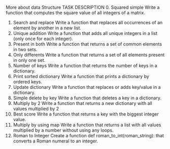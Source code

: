 More about data Structure
TASK	DESCRIPTION
0. Squared simple	Write a function that computes the square value of all integers of a matrix.
1. Search and replace	Write a function that replaces all occurrences of an element by another in a new list.
2. Unique addition	Write a function that adds all unique integers in a list (only once for each integer).
3. Present in both	Write a function that returns a set of common elements in two sets.
4. Only differents	Write a function that returns a set of all elements present in only one set.
5. Number of keys	Write a function that returns the number of keys in a dictionary.
6. Print sorted dictionary	Write a function that prints a dictionary by ordered keys.
7. Update dictionary	Write a function that replaces or adds key/value in a dictionary.
8. Simple delete by key	Write a function that deletes a key in a dictionary.
9. Multiply by 2	Write a function that returns a new dictionary with all values multiplied by 2
10. Best score	Write a function that returns a key with the biggest integer value.
11. Multiply by using map	Write a function that returns a list with all values multiplied by a number without using any loops.
12. Roman to Integer	Create a function def roman_to_int(roman_string): that converts a Roman numeral to an integer.
